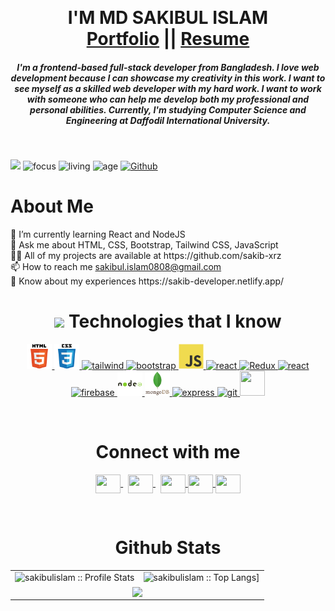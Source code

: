 <p align="center" ><img alt="" src="https://i.ibb.co/TH2cnCT/Black-Minimalist-Corporate-Professional-Profile-Linked-In-Banner.png" width="auto" height="auto" /></p>
<h1 align="center">
  I'M MD SAKIBUL ISLAM </br>
  <strong align="center"> <a align="center" href="https://sakib-dev.netlify.app/" target="_blank" target="_blank" rel="noopener noreferrer">Portfolio</a></strong> || <strong align="center"> <a  align="left" href="https://drive.google.com/file/d/1GHKH2A1no_u9DWbmSUcR135uQWdGHAtY/view?usp=share_link" target="_blank" target="_blank" rel="noopener noreferrer" >Resume</a></strong>
</h1>

<h5 align="center">
I'm a frontend-based full-stack developer from Bangladesh. I love web development because I can showcase my creativity in this work. I want to see myself as a skilled web developer with my hard work. I want to work with someone who can help me develop both my professional and personal abilities. Currently, I'm studying Computer Science and Engineering at Daffodil International University.
</h5>
<br>

[![](https://visitcount.itsvg.in/api?id=sakib-xrz&icon=5&color=12)](https://visitcount.itsvg.in)
![focus](https://img.shields.io/badge/focus-MERN%20Stack-brightgreen)
![living](https://img.shields.io/badge/living-Dhaka-blue)
![age](https://img.shields.io/badge/Age-24-blueviolet)
[![Github](https://img.shields.io/github/followers/sakib-xrz?label=Follow&style=social)](https://github.com/sakib-xrz)

<h1> About Me </h1>
🌱 I’m currently learning React and NodeJS <br> 💬 Ask me about HTML, CSS, Bootstrap, Tailwind CSS, JavaScript <br> 👨‍💻 All of my projects are available at https://github.com/sakib-xrz <br>📫 How to reach me <a href="mailto:sakibul.islam0808@gmail.com" target="_blank" rel="noopener" >sakibul.islam0808@gmail.com</a> <br>📄 Know about my experiences https://sakib-developer.netlify.app/ 

<h1 align="center"><img src = "https://media2.giphy.com/media/QssGEmpkyEOhBCb7e1/giphy.gif?cid=ecf05e47a0n3gi1bfqntqmob8g9aid1oyj2wr3ds3mg700bl&rid=giphy.gif" width='40'/>&nbsp;Technologies that I know</h1> 
<p align="center"> <a href="https://www.w3.org/html/" target="_blank" rel="noreferrer"> <img src="https://raw.githubusercontent.com/devicons/devicon/master/icons/html5/html5-original-wordmark.svg" alt="html5" width="40" height="40"/> </a> <a href="https://www.w3schools.com/css/" target="_blank" rel="noreferrer"> <img src="https://raw.githubusercontent.com/devicons/devicon/master/icons/css3/css3-original-wordmark.svg" alt="css3" width="40" height="40"/> </a> <a href="https://tailwindcss.com/" target="_blank" rel="noreferrer"> <img src="https://www.vectorlogo.zone/logos/tailwindcss/tailwindcss-icon.svg" alt="tailwind" width="40" height="40"/> </a> <a href="https://getbootstrap.com" target="_blank" rel="noreferrer"> <img src="https://i.ibb.co/6BRCwLQ/bootstrap.png" alt="bootstrap" width="40" height="40"/> </a> <a href="https://developer.mozilla.org/en-US/docs/Web/JavaScript" target="_blank" rel="noreferrer"> <img src="https://raw.githubusercontent.com/devicons/devicon/master/icons/javascript/javascript-original.svg" alt="javascript" width="40" height="40"/> </a> <a href="https://reactjs.org/" target="_blank" rel="noreferrer"> <img src="https://i.ibb.co/5xXVNVh/react.png" alt="react" width="40" height="40"/> </a> <a href="https://redux.js.org/" target="_blank" rel="noreferrer"> <img src="https://i.ibb.co/v4BFdS7/Redux.png" alt="Redux" width="40" height="40"/> </a> <a href="https://reactrouter.com/" target="_blank" rel="noreferrer"> <img src="https://i.ibb.co/72RyCgr/route-removebg-preview.png" alt="react" width="40" height="40"/> </a> <a href="https://firebase.google.com/" target="_blank" rel="noreferrer"> <img src="https://www.vectorlogo.zone/logos/firebase/firebase-icon.svg" alt="firebase" width="40" height="40"/> </a> <a href="https://nodejs.org" target="_blank" rel="noreferrer"> <img src="https://raw.githubusercontent.com/devicons/devicon/master/icons/nodejs/nodejs-original-wordmark.svg" alt="nodejs" width="40" height="40"/> </a> <a href="https://www.mongodb.com/" target="_blank" rel="noreferrer"> <img src="https://raw.githubusercontent.com/devicons/devicon/master/icons/mongodb/mongodb-original-wordmark.svg" alt="mongodb" width="40" height="40"/> </a> <a href="https://expressjs.com" target="_blank" rel="noreferrer"> <img src="https://i.ibb.co/RhH2TVX/Express-js.png" alt="express" width="40" height="40"/> </a> <a href="https://git-scm.com/" target="_blank" rel="noreferrer"> <img src="https://www.vectorlogo.zone/logos/git-scm/git-scm-icon.svg" alt="git" width="40" height="40"/> </a> <a href="https://app.netlify.com/" target="_blank" rel="noreferrer"> <img src="https://i.ibb.co/HXbptwp/5bSckoxz.png" width="40" height="40"/> </a> </p> <br>

<h1 align="center">Connect with me</h1> 
<p align="center"> <a href="mailto:sakibul.islam0808@gmail.com" target="_blank" rel="noopener" > <img align="center" src="https://www.pngkey.com/png/full/84-840977_email-png-icon.png" height="30" width="40"/> </a>&nbsp; <a href="https://stackoverflow.com/users/18940892/md-sakibul-islam" target="_blank" rel="noopener" > <img align="center" src="https://cdn.iconscout.com/icon/free/png-256/stackoverflow-2-432547.png" height="30" width="40"/> </a>&nbsp; <a href="https://sakib-developer.netlify.app/" target="_blank" rel="noopener"> <img align="center" src="https://i.ibb.co/j68NX6q/protfolio.png" height="30" width="40" /> </a> <a href="https://www.linkedin.com/in/sakib08/" target="blank"> <img align="center" src="https://raw.githubusercontent.com/rahuldkjain/github-profile-readme-generator/master/src/images/icons/Social/linked-in-alt.svg" alt="" height="30" width="40" /> </a> <a href="https://www.facebook.com/itsonlysakib" target="blank"> <img align="center" src="https://raw.githubusercontent.com/rahuldkjain/github-profile-readme-generator/master/src/images/icons/Social/facebook.svg" alt="" height="30" width="40" /> </a>  </p> <br> 

<p align="center"> <table> <h1 align="center">Github Stats</h1> <tr> <td><img alt="sakibulislam :: Profile Stats" src="https://github-readme-stats.vercel.app/api?username=sakib-xrz&theme=tokyonight&amp;show_icons=true&amp;count_private=true&amp;hide_border=true" /></td> <!-- &hide=html --> <td> <img alt="sakibulislam :: Top Langs]" src="https://github-readme-stats.vercel.app/api/top-langs/?username=sakib-xrz&langs_count=14&theme=tokyonight&layout=compact&hide=html"> </td> </tr> <tr> <td colspan="2" align="center"><img align="center" src="https://github-readme-streak-stats.herokuapp.com?user=sakib-xrz&theme=tokyonight&hide_border=true"></td> </tr> </table></p>
